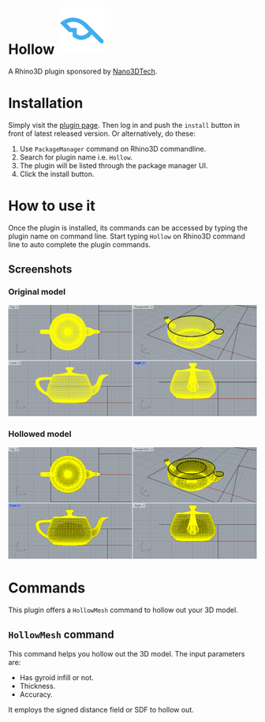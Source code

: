 # Hollow ![Icon](./RhinoCommon/pkg/dist/icon.svg)

A Rhino3D plugin sponsored by [Nano3DTech](https://nano3dtech.com/).

# Installation

Simply visit the [plugin page](https://www.food4rhino.com/en/app/hollow). Then log in and push the `install` button in front of latest released version. Or alternatively, do these:

1. Use `PackageManager` command on Rhino3D commandline.
1. Search for plugin name i.e. `Hollow`.
1. The plugin will be listed through the package manager UI.
1. Click the install button.

# How to use it

Once the plugin is installed, its commands can be accessed by typing the plugin name on command line. Start typing `Hollow` on Rhino3D command line to auto complete the plugin commands.

## Screenshots

### Original model

![Original model](RhinoCommon/doc/original.png "Original model")

### Hollowed model

![Hollowed model](RhinoCommon/doc/hollowed.png "Hollowed model")

# Commands

This plugin offers a `HollowMesh` command to hollow out your 3D model.

## `HollowMesh` command

This command helps you hollow out the 3D model. The input parameters are:

* Has gyroid infill or not.
* Thickness.
* Accuracy.

It employs the signed distance field or SDF to hollow out.
